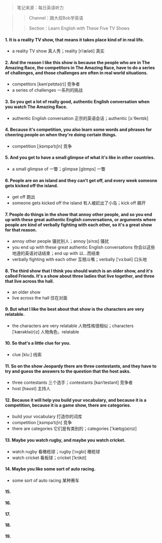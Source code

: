 > 笔记来源：每日英语听力

> > Channel：跟大叔Bob学英语
>
> > Section：Learn English with These Five TV Shows

#### 1. It is a reality TV show, that means it takes place kind of in real life.

- a reality TV show 真人秀；reality [riˈæləti] 真实

#### 2. And the reason I like this show is because the people who are in The Amazing Race, the competitors in The Amazing Race, have to do a series of challenges, and those challenges are often in real world situations.

- competitors [kəmˈpetɪtə(r)] 竞争者 
- a series of challenges 一系列的挑战

#### 3. So you get a lot of really good, authentic English conversation when you watch The Amazing Race.

- authentic English conversation 正宗的英语会话；authentic [ɔːˈθentɪk]

#### 4. Because it's competition, you also learn some words and phrases for cheering people on when they're doing certain things.

- competition [ˌkɒmpəˈtɪʃn] 竞争 

#### 5. And you get to have a small glimpse of what it's like in other countries.

- a small glimpse of 一瞥；glimpse [ɡlɪmps] 一瞥

#### 6. People are on an island and they can't get off, and every week someone gets kicked off the island.

- get off 跑出
- someone gets kicked off the island 有人被赶出了小岛；kick off 踢开

#### 7. People do things in the show that annoy other people, and so you end up with these great authentic English conversations, or arguments where people are kind of verbally fighting with each other, so it's a great show for that reason.

- annoy other people 骚扰别人；annoy [əˈnɔɪ] 骚扰 
- you end up with these great authentic English conversations 你会以这些地道的英语对话结束；end up with 以…而结束
- verbally fighting with each other 互相斗嘴；verbally [ˈvɜːbəli] 口头地

#### 8. The third show that I think you should watch is an older show, and it's called Friends. It's a show about three ladies that live together, and three that live across the hall.

- an older show 
- live across the hall 住在对面

#### 9. But what I like the best about that show is the characters are very relatable.

- the characters are very relatable 人物性格很相似；characters [ˈkærəktə(r)z] 人物角色，relatable 

#### 10. So that's a little clue for you.

- clue [kluː] 线索

#### 11. So on the show Jeopardy there are three contestants, and they have to try and guess the answers to the question that the host asks.

- three contestants 三个选手；contestants [kənˈtestənt] 竞争者
- host [həʊst] 主持人

#### 12. Because it will help you build your vocabulary, and because it is a competition, because it is a game show, there are categories.

- build your vocabulary 打造你的词库
- competition [ˌkɒmpəˈtɪʃn] 竞争 
- there are categories 它们是有类别的；categories ['kætɪg(ə)rɪz]

#### 13. Maybe you watch rugby, and maybe you watch cricket.

- watch rugby 看橄榄球；rugby [ˈrʌɡbi] 橄榄球
- watch cricket 看板球；cricket [ˈkrɪkɪt]

#### 14. Maybe you like some sort of auto racing.

- some sort of auto racing 某种赛车

#### 15. 

#### 16. 

#### 17. 

#### 18. 

#### 19. 